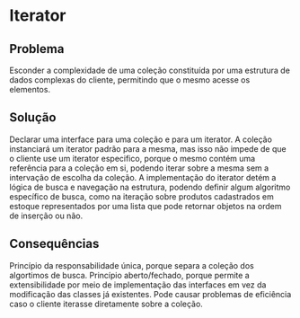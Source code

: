 # Iterator

## Problema

Esconder a complexidade de uma coleção constituída por uma estrutura de dados complexas do cliente, permitindo que o mesmo acesse os elementos.

## Solução

Declarar uma interface para uma coleção e para um iterator. A coleção instanciará um iterator padrão para a mesma, mas isso não impede de que o cliente use um iterator especifico, porque o mesmo contém uma referência para a coleção em si, podendo iterar sobre a mesma sem a intervação de escolha da coleção. A implementação do iterator detém a lógica de busca e navegação na estrutura, podendo definir algum algoritmo específico de busca, como na iteração sobre produtos cadastrados em estoque representados por uma lista que pode retornar objetos na ordem de inserção ou não.

## Consequências

Princípio da responsabilidade única, porque separa a coleção dos algortimos de busca. Princípio aberto/fechado, porque permite a extensibilidade por meio de implementação das interfaces em vez da modificação das classes já existentes. Pode causar problemas de eficiência caso o cliente iterasse diretamente sobre a coleção.
